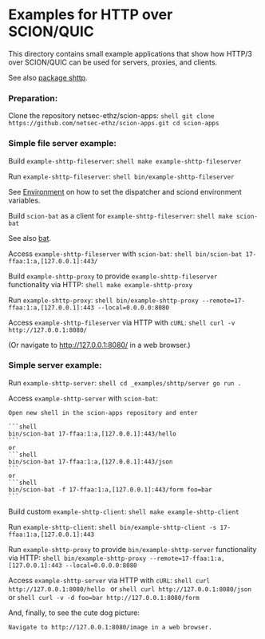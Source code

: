 # Examples for HTTP over SCION/QUIC

This directory contains small example applications that show how HTTP/3 over SCION/QUIC can be used for servers, proxies, and clients.

See also [package shttp](../../pkg/shttp/README.md).

### Preparation:

Clone the repository netsec-ethz/scion-apps:
	```shell
	git clone https://github.com/netsec-ethz/scion-apps.git
	cd scion-apps
	```

### Simple file server example:

Build `example-shttp-fileserver`:
	```shell
	make example-shttp-fileserver
	```

Run `example-shttp-fileserver`:
	```shell
	bin/example-shttp-fileserver
	```

See [Environment](../../README.md#Environment) on how to set the dispatcher and sciond environment variables.

Build `scion-bat` as a client for `example-shttp-fileserver`:
	```shell
	make scion-bat
	```

See also [bat](../../bat/README.md).

Access `example-shttp-fileserver` with `scion-bat`:
	```shell
	bin/scion-bat 17-ffaa:1:a,[127.0.0.1]:443/
	```

Build `example-shttp-proxy` to provide `example-shttp-fileserver` functionality via HTTP:
	```shell
	make example-shttp-proxy
	```

Run `example-shttp-proxy`:
	```shell
	bin/example-shttp-proxy --remote=17-ffaa:1:a,[127.0.0.1]:443 --local=0.0.0.0:8080
	```

Access `example-shttp-fileserver` via HTTP with `cURL`:
	```shell
	curl -v http://127.0.0.1:8080/
	```

(Or navigate to http://127.0.0.1:8080/ in a web browser.)


### Simple server example:

Run `example-shttp-server`:
	```shell
	cd _examples/shttp/server
	go run .
	```

Access `example-shttp-server` with `scion-bat`:

	Open new shell in the scion-apps repository and enter

	```shell
	bin/scion-bat 17-ffaa:1:a,[127.0.0.1]:443/hello
	```
	or
	```shell
	bin/scion-bat 17-ffaa:1:a,[127.0.0.1]:443/json
	```
	or
	```shell
	bin/scion-bat -f 17-ffaa:1:a,[127.0.0.1]:443/form foo=bar
	```

Build custom `example-shttp-client`:
	```shell
	make example-shttp-client
	```

Run `example-shttp-client`:
	```shell
	bin/example-shttp-client -s 17-ffaa:1:a,[127.0.0.1]:443
	```

Run `example-shttp-proxy` to provide `bin/example-shttp-server` functionality via HTTP:
	```shell
	bin/example-shttp-proxy --remote=17-ffaa:1:a,[127.0.0.1]:443 --local=0.0.0.0:8080
	```

Access `example-shttp-server` via HTTP with `cURL`:
	```shell
	curl http://127.0.0.1:8080/hello
	```
	or
	```shell
	curl http://127.0.0.1:8080/json
	```
	or
	```shell
	curl -v -d foo=bar http://127.0.0.1:8080/form
	```

And, finally, to see the cute dog picture:

	Navigate to http://127.0.0.1:8080/image in a web browser.
